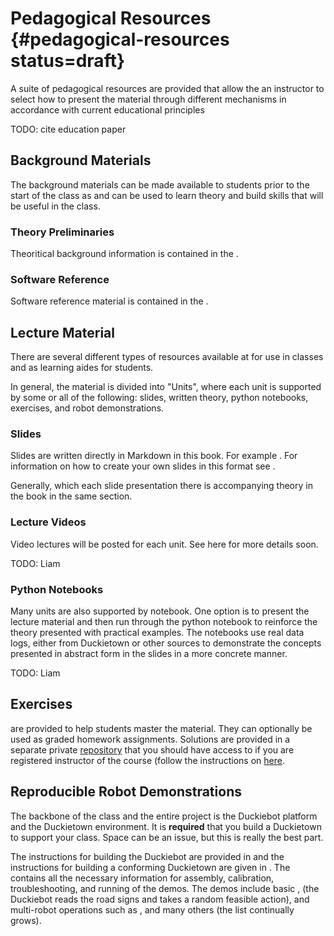 # Pedagogical Resources {#pedagogical-resources status=draft}

A suite of pedagogical resources are provided that allow the an instructor to select how to present the material through different mechanisms in accordance with current educational principles


TODO: cite education paper

<!-- [](#bib:tani16duckietown). -->



## Background Materials

The background materials can be made available to students prior to the start of the class as and can be used to learn theory and build skills that will be useful in the class. 

### Theory Preliminaries

Theoritical background information is contained in the [](+preliminaries#preliminaries). 

### Software Reference

Software reference material is contained in the [](+software_reference#sw-carpentry).


## Lecture Material

There are several different types of resources available at [](+learning_materials#learning-materials) for use in classes and as learning aides for students. 

In general, the material is divided into "Units", where each unit is supported by some or all of the following: slides, written theory, python notebooks, exercises, and robot demonstrations.


### Slides

Slides are written directly in Markdown in this book. For example [](+learning_materials#autonomous-vehicles-slides). For information on how to create your own slides in this format see [](+duckumentation#making-slides).

Generally, which each slide presentation there is accompanying theory in the book in the same section. 


### Lecture Videos

Video lectures will be posted for each unit. See here for more details soon. 

TODO: Liam 


### Python Notebooks

Many units are also supported by notebook. One option is to present the lecture material and then run through the python notebook to reinforce the theory presented with practical examples.
The notebooks use real data logs, either from Duckietown or other sources to demonstrate the concepts presented in abstract form in the slides in a more concrete manner.

TODO: Liam

## Exercises

[](+exercises#exercises) are provided to help students master the material. They can optionally be used as graded homework assignments. Solutions are provided in a separate private [repository](https://github.com/duckietown/XX-exercises) that you should have access to if you are registered instructor of the course (follow the instructions on [here](http://www2.duckietown.org/guide-for-instructors). 



## Reproducible Robot Demonstrations

The backbone of the class and the entire project is the Duckiebot platform and the Duckietown environment. It is **required** that you build a Duckietown to support your class. Space can be an issue, but this is really the best part.

The instructions for building the Duckiebot are provided in [](+opmanual_duckiebot#opmanual_duckiebot) and the instructions for building a conforming Duckietown are given in [](+opmanual_duckiebot#duckietowns). The [](+opmanual_duckiebot#opmanual_duckiebot) contains all the necessary information for assembly, calibration, troubleshooting, and running of the demos. The demos include basic [](+opmanual_duckiebot#demo-lane-following), [](+opmanual_duckiebot#demo-indefinite-navigation) (the Duckiebot reads the road signs and takes a random feasible action),  and multi-robot operations such as [](+opmanual_duckiebot#demo-coordination2017), and many others (the list continually grows).
